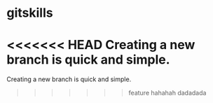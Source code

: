 # gitskills
<<<<<<< HEAD
Creating a new branch is quick and simple.
=======
Creating a new branch is quick and simple.
>>>>>>> feature
hahahah
dadadada
